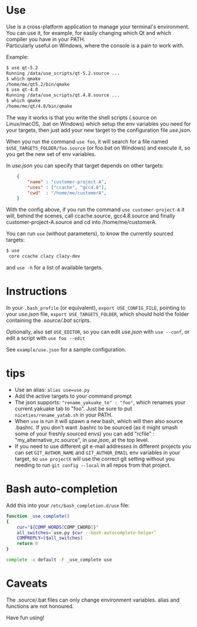 # Use

Use is a cross-platform application to manage your terminal's environment.
You can use it, for example, for easily changing which Qt and which compiler you have in your PATH.  
Particularly useful on Windows, where the console is a pain to work with.

Example:
```bash
$ use qt-5.2
Running /data/use_scripts/qt-5.2.source ...
$ which qmake  
/home/me/qt5.2/bin/qmake  
$ use qt-4.8  
Running /data/use_scripts/qt.4.8.source ...
$ which qmake  
/home/me/qt/4.8/bin/qmake  
```

The way it works is that you write the shell scripts (.source on Linux/macOS, .bat on Windows) which
setup the env variables you need for your targets, then just add your new target to the configuration file *use.json*.

When you run the command `use foo`, it will search for a file named `$USE_TARGETS_FOLDER/foo.source` (or foo.bat on Windows) and execute it, so you get the new set of env variables.

In *use.json* you can specify that target depends on other targets:

```json
    {
        "name" : "customer-project-A",
        "uses" : ["ccache", "gcc4.8"],
        "cwd"  : "/home/me/customerA",
    }

```

With the config above, if you run the command `use customer-project-A` it will, behind the scenes, call
ccache.source, gcc4.8.source and finally customer-project-A.source and cd into /home/me/customerA.

You can run `use` (without parameters), to know the currently sourced targets:
```bash
$ use
 core ccache clazy clazy-dev
```

and `use -h` for a list of available targets.

# Instructions

In your `.bash_profile` (or equivalent), `export USE_CONFIG_FILE`, pointing to your *use.json* file,
`export USE_TARGETS_FOLDER`, which should hold the folder containing the *.source/.bat* scripts.

Optionally, also set `USE_EDITOR`, so you can edit *use.json* with `use --conf`, or edit a script with `use foo --edit`

See `example/use.json` for a sample configuration.

# tips

- Use an alias: `alias use=use.py`
- Add the active targets to your command prompt
- The json supports: `"rename_yakuake_to" : "foo"`, which renames your current yakuake
tab to "foo". Just be sure to put `niceties/rename_yatab.sh` in your PATH.
- When `use` is run it will spawn a new bash, which will then also source .bashrc. If you don't want .bashrc to be sourced (as it might
smash some of your freshly sourced envs) you can add "rcfile" : "my_alternative_rc.source", in *use.json*, at the top level.
- If you need to use different git e-mail addresses in different projects you can set `GIT_AUTHOR_NAME` and `GIT_AUTHOR_EMAIL` env variables
in your target, so `use projectX` will use the correct git setting without you needing to run `git config --local` in all repos from that project.

# Bash auto-completion
Add this into your `/etc/bash_completion.d/use` file:
```bash
function _use_complete()
{
    cur="${COMP_WORDS[COMP_CWORD]}"
    all_switches=`use.py $cur --bash-autocomplete-helper`
    COMPREPLY=($all_switches)
    return 0
}

complete -o default -F _use_complete use
```

# Caveats

The .source/.bat files can only change environment variables. alias and functions are not honoured.


Have fun using!
